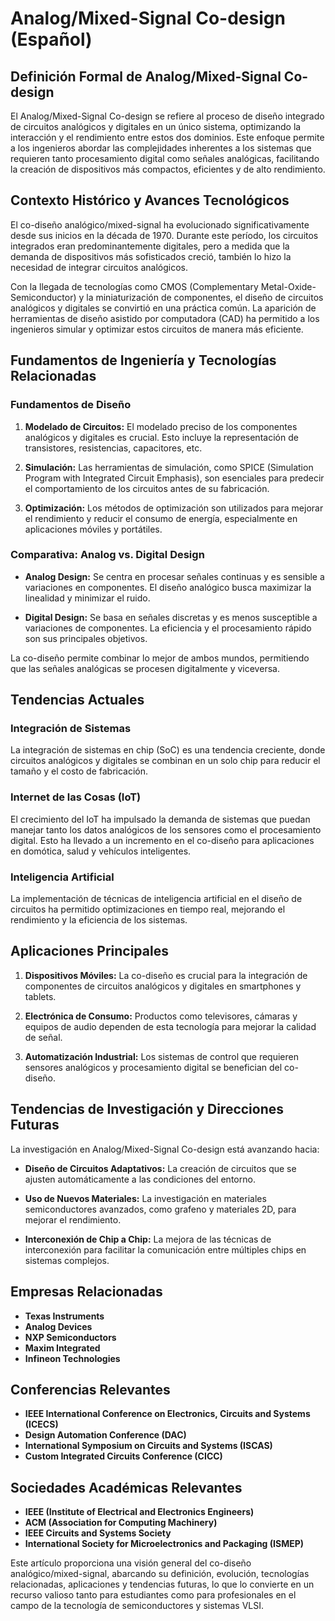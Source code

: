 # Analog/Mixed-Signal Co-design (Español)

## Definición Formal de Analog/Mixed-Signal Co-design

El Analog/Mixed-Signal Co-design se refiere al proceso de diseño integrado de circuitos analógicos y digitales en un único sistema, optimizando la interacción y el rendimiento entre estos dos dominios. Este enfoque permite a los ingenieros abordar las complejidades inherentes a los sistemas que requieren tanto procesamiento digital como señales analógicas, facilitando la creación de dispositivos más compactos, eficientes y de alto rendimiento.

## Contexto Histórico y Avances Tecnológicos

El co-diseño analógico/mixed-signal ha evolucionado significativamente desde sus inicios en la década de 1970. Durante este período, los circuitos integrados eran predominantemente digitales, pero a medida que la demanda de dispositivos más sofisticados creció, también lo hizo la necesidad de integrar circuitos analógicos. 

Con la llegada de tecnologías como CMOS (Complementary Metal-Oxide-Semiconductor) y la miniaturización de componentes, el diseño de circuitos analógicos y digitales se convirtió en una práctica común. La aparición de herramientas de diseño asistido por computadora (CAD) ha permitido a los ingenieros simular y optimizar estos circuitos de manera más eficiente.

## Fundamentos de Ingeniería y Tecnologías Relacionadas

### Fundamentos de Diseño

1. **Modelado de Circuitos:** El modelado preciso de los componentes analógicos y digitales es crucial. Esto incluye la representación de transistores, resistencias, capacitores, etc.
   
2. **Simulación:** Las herramientas de simulación, como SPICE (Simulation Program with Integrated Circuit Emphasis), son esenciales para predecir el comportamiento de los circuitos antes de su fabricación.

3. **Optimización:** Los métodos de optimización son utilizados para mejorar el rendimiento y reducir el consumo de energía, especialmente en aplicaciones móviles y portátiles.

### Comparativa: Analog vs. Digital Design

- **Analog Design:** Se centra en procesar señales continuas y es sensible a variaciones en componentes. El diseño analógico busca maximizar la linealidad y minimizar el ruido.
  
- **Digital Design:** Se basa en señales discretas y es menos susceptible a variaciones de componentes. La eficiencia y el procesamiento rápido son sus principales objetivos.

La co-diseño permite combinar lo mejor de ambos mundos, permitiendo que las señales analógicas se procesen digitalmente y viceversa.

## Tendencias Actuales

### Integración de Sistemas

La integración de sistemas en chip (SoC) es una tendencia creciente, donde circuitos analógicos y digitales se combinan en un solo chip para reducir el tamaño y el costo de fabricación.

### Internet de las Cosas (IoT)

El crecimiento del IoT ha impulsado la demanda de sistemas que puedan manejar tanto los datos analógicos de los sensores como el procesamiento digital. Esto ha llevado a un incremento en el co-diseño para aplicaciones en domótica, salud y vehículos inteligentes.

### Inteligencia Artificial

La implementación de técnicas de inteligencia artificial en el diseño de circuitos ha permitido optimizaciones en tiempo real, mejorando el rendimiento y la eficiencia de los sistemas.

## Aplicaciones Principales

1. **Dispositivos Móviles:** La co-diseño es crucial para la integración de componentes de circuitos analógicos y digitales en smartphones y tablets.
  
2. **Electrónica de Consumo:** Productos como televisores, cámaras y equipos de audio dependen de esta tecnología para mejorar la calidad de señal.

3. **Automatización Industrial:** Los sistemas de control que requieren sensores analógicos y procesamiento digital se benefician del co-diseño.

## Tendencias de Investigación y Direcciones Futuras

La investigación en Analog/Mixed-Signal Co-design está avanzando hacia:

- **Diseño de Circuitos Adaptativos:** La creación de circuitos que se ajusten automáticamente a las condiciones del entorno.
  
- **Uso de Nuevos Materiales:** La investigación en materiales semiconductores avanzados, como grafeno y materiales 2D, para mejorar el rendimiento.

- **Interconexión de Chip a Chip:** La mejora de las técnicas de interconexión para facilitar la comunicación entre múltiples chips en sistemas complejos.

## Empresas Relacionadas

- **Texas Instruments**
- **Analog Devices**
- **NXP Semiconductors**
- **Maxim Integrated**
- **Infineon Technologies**

## Conferencias Relevantes

- **IEEE International Conference on Electronics, Circuits and Systems (ICECS)**
- **Design Automation Conference (DAC)**
- **International Symposium on Circuits and Systems (ISCAS)**
- **Custom Integrated Circuits Conference (CICC)**

## Sociedades Académicas Relevantes

- **IEEE (Institute of Electrical and Electronics Engineers)**
- **ACM (Association for Computing Machinery)**
- **IEEE Circuits and Systems Society**
- **International Society for Microelectronics and Packaging (ISMEP)**

Este artículo proporciona una visión general del co-diseño analógico/mixed-signal, abarcando su definición, evolución, tecnologías relacionadas, aplicaciones y tendencias futuras, lo que lo convierte en un recurso valioso tanto para estudiantes como para profesionales en el campo de la tecnología de semiconductores y sistemas VLSI.